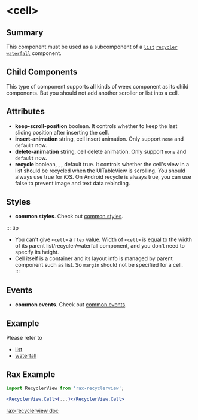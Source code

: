 # &lt;cell&gt;

## Summary

This component must be used as a subcomponent of a [`list`](./list.html) [`recycler`](./list.html) [`waterfall`](./waterfall.html) component.

## Child Components

This type of component supports all kinds of weex component as its child components. But you should not add another scroller or list into a cell.

## Attributes

* **keep-scroll-position** boolean. It controls whether to keep the last sliding position after inserting the cell.
* **insert-animation** string, cell insert animation. Only support `none` and `default` now.
* **delete-animation** string, cell delete animation. Only support `none` and `default` now.
* **recycle** boolean, <Badge text="iOS" type="warning"/>, <Badge text="Android" type="warning"/>, default true. It controls whether the cell's view in a list should be recycled when the UITableView is scrolling. You should always use true for iOS. On Android recycle is always true, you can use false to prevent image and text data rebinding.

## Styles

* **common styles**. Check out [common styles](../styles/common-styles.html).

::: tip
* You can't give `<cell>` a `flex` value. Width of `<cell>` is equal to the width of its parent list/recycler/waterfall component, and you don't need to specify its height.
* Cell itself is a container and its layout info is managed by parent component such as list. So `margin` should not be specified for a cell.	
:::

## Events

* **common events**. Check out [common events](../events/common-events.html).

## Example

Please refer to
* [list](./list.html)
* [waterfall](./waterfall.html)

## Rax Example

```jsx
import RecyclerView from 'rax-recyclerview';
```

```jsx
<RecyclerView.Cell>{...}</RecyclerView.Cell>
```

[rax-recyclerview doc](https://rax.js.org/docs/components/recyclerview)

